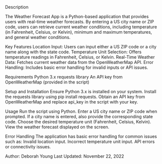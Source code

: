 Description


The Weather Forecast App is a Python-based application that provides users with real-time weather forecasts. By entering a US city name or ZIP code, users can retrieve current weather conditions, including temperature (in Fahrenheit, Celsius, or Kelvin), minimum and maximum temperatures, and general weather conditions.

Key Features
Location Input: Users can input either a US ZIP code or a city name along with the state code.
Temperature Unit Selection: Offers temperature readings in Fahrenheit, Celsius, or Kelvin.
Real-Time Weather Data: Fetches current weather data from the OpenWeatherMap API.
Error Handling: Includes basic error handling for invalid inputs or API issues.

Requirements
Python 3.x
requests library
An API key from OpenWeatherMap (provided in the script)

Setup and Installation
Ensure Python 3.x is installed on your system.
Install the requests library using pip install requests.
Obtain an API key from OpenWeatherMap and replace api_key in the script with your key.

Usage
Run the script using Python.
Enter a US city name or ZIP code when prompted.
If a city name is entered, also provide the corresponding state code.
Choose the desired temperature unit (Fahrenheit, Celsius, Kelvin).
View the weather forecast displayed on the screen.

Error Handling
The application has basic error handling for common issues such as:
Invalid location input.
Incorrect temperature unit input.
API errors or connectivity issues.

Author: Deborah Young
Last Updated: November 22, 2022

